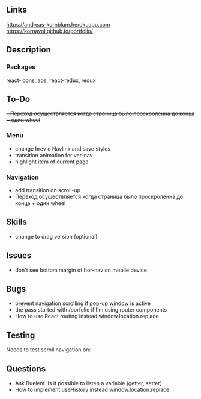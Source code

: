 ## Links

<https://andreas-kornblum.herokuapp.com> <br/>
<https://kornavol.github.io/portfolio/>

## Description

### Packages

react-icons, aos, react-redux, redux

## To-Do

<del> - Переход осуществляется когда страница было проскроленна до конца + один wheel</del>

### Menu

- change hrev o Navlink and save styles
- transition animation for ver-nav
- highlight item of current page

### Navigation

- add transition on scroll-up
- Переход осуществляется когда страница было проскроленна до конца + один wheel

## Skills

- change to drag version (optional)

## Issues

- don't see bottom margin of hor-nav on mobile device

## Bugs

- prevent navigation scrolling if pop-up window is active
- the pass started with /porfolio if I'm using router components
- How to use React routing instead window.location.replace

## Testing

Needs to test scroll navigation on:

## Questions

- Ask Buelent. Is it possible to listen a variable (getter, setter)
- How to implement useHistory instead window.location.replace
